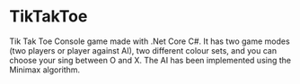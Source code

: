# TikTakToe
Tik Tak Toe Console game made with .Net Core C#. It has two game modes (two players or player against AI), two different colour sets, and you can choose your sing between O and X. The AI has been implemented using the Minimax algorithm.
